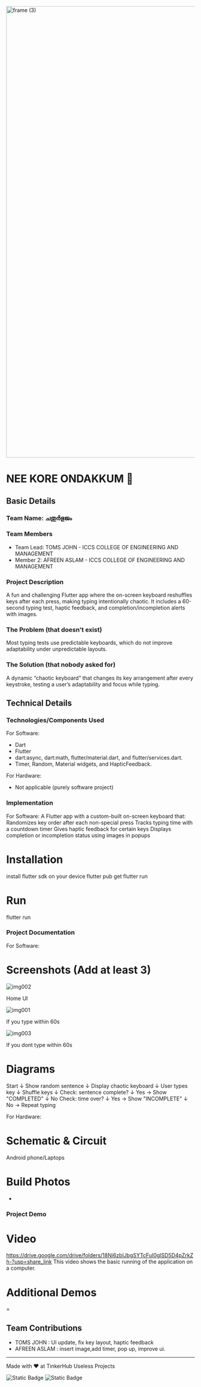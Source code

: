 <img width="3188" height="1202" alt="frame (3)" src="https://github.com/user-attachments/assets/517ad8e9-ad22-457d-9538-a9e62d137cd7" />


# NEE KORE ONDAKKUM 🎯


## Basic Details
### Team Name: ചതുർഭുജം


### Team Members
- Team Lead: TOMS JOHN - ICCS COLLEGE OF ENGINEERING AND MANAGEMENT
- Member 2: AFREEN ASLAM - ICCS COLLEGE OF ENGINEERING AND MANAGEMENT

### Project Description
A fun and challenging Flutter app where the on-screen keyboard reshuffles keys after each press, making typing intentionally chaotic. It includes a 60-second typing test, haptic feedback, and completion/incompletion alerts with images.

### The Problem (that doesn't exist)
Most typing tests use predictable keyboards, which do not improve adaptability under unpredictable layouts.

### The Solution (that nobody asked for)
A dynamic “chaotic keyboard” that changes its key arrangement after every keystroke, testing a user’s adaptability and focus while typing.

## Technical Details
### Technologies/Components Used
For Software:
- Dart
- Flutter
- dart:async, dart:math, flutter/material.dart, and flutter/services.dart.
- Timer, Random, Material widgets, and HapticFeedback.

For Hardware:
- Not applicable (purely software project)

### Implementation
For Software:
A Flutter app with a custom-built on-screen keyboard that:
Randomizes key order after each non-special press
Tracks typing time with a countdown timer
Gives haptic feedback for certain keys
Displays completion or incompletion status using images in popups

# Installation
install flutter sdk on your device
flutter pub get
flutter run

# Run
flutter run

### Project Documentation
For Software:

# Screenshots (Add at least 3)

![img002](https://github.com/user-attachments/assets/e38c2b78-fded-4250-8ef9-d29c72e45eeb)

 Home UI


![img001](https://github.com/user-attachments/assets/7c9f5874-5438-4716-800a-fe539e2e712f)

If you type within 60s


 ![img003](https://github.com/user-attachments/assets/c092a304-b3f9-42af-a046-50f0306d2798)

 If you dont type within 60s


# Diagrams
Start
  ↓
Show random sentence
  ↓
Display chaotic keyboard
  ↓
User types key
  ↓
Shuffle keys
  ↓
Check: sentence complete?
     ↓ Yes → Show "COMPLETED"
     ↓ No
Check: time over?
     ↓ Yes → Show "INCOMPLETE"
     ↓ No → Repeat typing

For Hardware:

# Schematic & Circuit
Android phone/Laptops

# Build Photos
-

### Project Demo
# Video
https://drive.google.com/drive/folders/18Ni6zblJbgSYTcFuI0glSD5D4pZrkZh-?usp=share_link
This video shows the basic running of the application on a computer.

# Additional Demos
=

## Team Contributions
- TOMS JOHN : UI update, fix key layout, haptic feedback
- AFREEN ASLAM : insert image,add timer, pop up, improve ui.
---
Made with ❤️ at TinkerHub Useless Projects 

![Static Badge](https://img.shields.io/badge/TinkerHub-24?color=%23000000&link=https%3A%2F%2Fwww.tinkerhub.org%2F)
![Static Badge](https://img.shields.io/badge/UselessProjects--25-25?link=https%3A%2F%2Fwww.tinkerhub.org%2Fevents%2FQ2Q1TQKX6Q%2FUseless%2520Projects)



